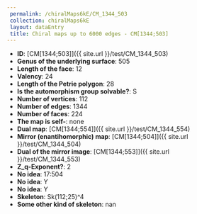```yaml
--- 
 permalink: /chiralMaps6kE/CM_1344_503 
 collection: chiralMaps6kE
 layout: dataEntry
 title: Chiral maps up to 6000 edges - CM[1344;503]
---
```


- **ID**: [CM[1344;503]]({{ site.url }}/test/CM_1344_503)
- **Genus of the underlying surface**: 505
- **Length of the face**: 12
- **Valency**: 24
- **Length of the Petrie polygon**: 28
- **Is the automorphism group solvable?**: S
- **Number of vertices**: 112
- **Number of edges**: 1344
- **Number of faces**: 224
- **The map is self-**: none
- **Dual map**: [CM[1344;554]]({{ site.url }}/test/CM_1344_554)
- **Mirror (enantihomorphic) map**: [CM[1344;504]]({{ site.url }}/test/CM_1344_504)
- **Dual of the mirror image**: [CM[1344;553]]({{ site.url }}/test/CM_1344_553)
- **Z_q-Exponent?**: 2
- **No idea**:  17:504
- **No idea**: Y
- **No idea**: Y
- **Skeleton**: Sk(112;25)^4
- **Some other kind of skeleton**: nan
